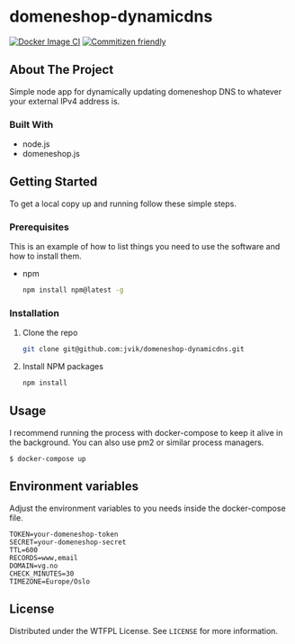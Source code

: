 # domeneshop-dynamicdns

[![Docker Image CI](https://github.com/jvik/domeneshop-dynamicdns/actions/workflows/docker-image.yml/badge.svg)](https://github.com/jvik/domeneshop-dynamicdns/actions/workflows/docker-image.yml)
[![Commitizen friendly](https://img.shields.io/badge/commitizen-friendly-brightgreen.svg)](http://commitizen.github.io/cz-cli/)

<!-- ABOUT THE PROJECT -->
## About The Project

Simple node app for dynamically updating domeneshop DNS to whatever your external IPv4 address is.

### Built With

* node.js
* domeneshop.js

<!-- GETTING STARTED -->
## Getting Started

To get a local copy up and running follow these simple steps.

### Prerequisites

This is an example of how to list things you need to use the software and how to install them.
* npm
  ```sh
  npm install npm@latest -g
  ```

### Installation

1. Clone the repo
   ```sh
   git clone git@github.com:jvik/domeneshop-dynamicdns.git
   ```
2. Install NPM packages
   ```sh
   npm install
   ```



<!-- USAGE EXAMPLES -->
## Usage

I recommend running the process with docker-compose to keep it alive in the background. You can also use pm2 or similar process managers.

```shell
$ docker-compose up
```

## Environment variables
Adjust the environment variables to you needs inside the docker-compose file.
```
TOKEN=your-domeneshop-token
SECRET=your-domeneshop-secret
TTL=600
RECORDS=www,email
DOMAIN=vg.no
CHECK_MINUTES=30
TIMEZONE=Europe/Oslo
```

<!-- LICENSE -->
## License

Distributed under the WTFPL License. See `LICENSE` for more information.
